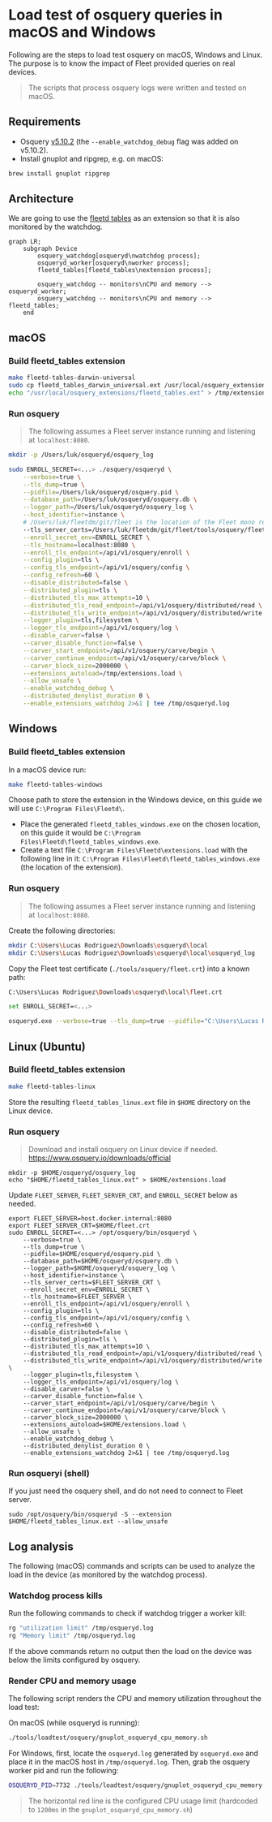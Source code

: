 # Load test of osquery queries in macOS and Windows

Following are the steps to load test osquery on macOS, Windows and Linux.
The purpose is to know the impact of Fleet provided queries on real devices.

> The scripts that process osquery logs were written and tested on macOS.

## Requirements

- Osquery [v5.10.2](https://github.com/osquery/osquery/releases/tag/5.10.2) (the `--enable_watchdog_debug` flag was added on v5.10.2).
- Install gnuplot and ripgrep, e.g. on macOS:
```sh
brew install gnuplot ripgrep
```

## Architecture

We are going to use the [fleetd tables](../../../orbit/cmd/fleetd_tables/README.md) as an extension so that it is also monitored by the watchdog.

```mermaid
graph LR;
    subgraph Device
        osquery_watchdog[osqueryd\nwatchdog process];
        osqueryd_worker[osqueryd\nworker process];
        fleetd_tables[fleetd_tables\nextension process];

        osquery_watchdog -- monitors\nCPU and memory --> osqueryd_worker;
        osquery_watchdog -- monitors\nCPU and memory --> fleetd_tables;
    end
```

## macOS

### Build fleetd_tables extension

```sh
make fleetd-tables-darwin-universal
sudo cp fleetd_tables_darwin_universal.ext /usr/local/osquery_extensions/fleetd_tables.ext
echo "/usr/local/osquery_extensions/fleetd_tables.ext" > /tmp/extensions.load
```

### Run osquery

> The following assumes a Fleet server instance running and listening at `localhost:8080`.

```sh
mkdir -p /Users/luk/osqueryd/osquery_log
```

```sh
sudo ENROLL_SECRET=<...> ./osquery/osqueryd \
    --verbose=true \
    --tls_dump=true \
    --pidfile=/Users/luk/osqueryd/osquery.pid \
    --database_path=/Users/luk/osqueryd/osquery.db \
    --logger_path=/Users/luk/osqueryd/osquery_log \
    --host_identifier=instance \
    # /Users/luk/fleetdm/git/fleet is the location of the Fleet mono repository.
    --tls_server_certs=/Users/luk/fleetdm/git/fleet/tools/osquery/fleet.crt \
    --enroll_secret_env=ENROLL_SECRET \
    --tls_hostname=localhost:8080 \
    --enroll_tls_endpoint=/api/v1/osquery/enroll \
    --config_plugin=tls \
    --config_tls_endpoint=/api/v1/osquery/config \
    --config_refresh=60 \
    --disable_distributed=false \
    --distributed_plugin=tls \
    --distributed_tls_max_attempts=10 \
    --distributed_tls_read_endpoint=/api/v1/osquery/distributed/read \
    --distributed_tls_write_endpoint=/api/v1/osquery/distributed/write \
    --logger_plugin=tls,filesystem \
    --logger_tls_endpoint=/api/v1/osquery/log \
    --disable_carver=false \
    --carver_disable_function=false \
    --carver_start_endpoint=/api/v1/osquery/carve/begin \
    --carver_continue_endpoint=/api/v1/osquery/carve/block \
    --carver_block_size=2000000 \
    --extensions_autoload=/tmp/extensions.load \
    --allow_unsafe \
    --enable_watchdog_debug \
    --distributed_denylist_duration 0 \
    --enable_extensions_watchdog 2>&1 | tee /tmp/osqueryd.log
```

## Windows

### Build fleetd_tables extension

In a macOS device run:
```sh
make fleetd-tables-windows
```
Choose path to store the extension in the Windows device, on this guide we will use `C:\Program Files\Fleetd\`.

- Place the generated `fleetd_tables_windows.exe` on the chosen location, on this guide it would be `C:\Program Files\Fleetd\fleetd_tables_windows.exe`.
- Create a text file `C:\Program Files\Fleetd\extensions.load` with the following line in it: `C:\Program Files\Fleetd\fleetd_tables_windows.exe` (the location of the extension).

### Run osquery

> The following assumes a Fleet server instance running and listening at `localhost:8080`.

Create the following directories:
```sh
mkdir C:\Users\Lucas Rodriguez\Downloads\osqueryd\local
mkdir C:\Users\Lucas Rodriguez\Downloads\osqueryd\local\osqueryd_log
```

Copy the Fleet test certificate (`./tools/osquery/fleet.crt`) into a known path:
```sh
C:\Users\Lucas Rodriguez\Downloads\osqueryd\local\fleet.crt
```

```sh
set ENROLL_SECRET=<...>

osqueryd.exe --verbose=true --tls_dump=true --pidfile="C:\Users\Lucas Rodriguez\Downloads\osqueryd\local\osquery.pid" --database_path="C:\Users\Lucas Rodriguez\Downloads\osqueryd\local\osquery.db" --logger_path="C:\Users\Lucas Rodriguez\Downloads\osqueryd\local\osqueryd_log" --host_identifier=instance --tls_server_certs="C:\Users\Lucas Rodriguez\Downloads\osqueryd\local\fleet.crt" --enroll_secret_env=ENROLL_SECRET --tls_hostname=host.docker.internal:8080 --enroll_tls_endpoint=/api/v1/osquery/enroll --config_plugin=tls --config_tls_endpoint=/api/v1/osquery/config --config_refresh=60 --disable_distributed=false --distributed_plugin=tls --distributed_tls_max_attempts=10 --distributed_tls_read_endpoint=/api/v1/osquery/distributed/read --distributed_tls_write_endpoint=/api/v1/osquery/distributed/write --logger_plugin=tls --logger_tls_endpoint=/api/v1/osquery/log --disable_carver=false --carver_disable_function=false --carver_start_endpoint=/api/v1/osquery/carve/begin --carver_continue_endpoint=/api/v1/osquery/carve/block --carver_block_size=2000000 --extensions_autoload="C:\Program Files\Fleetd\extensions.load" --allow_unsafe --enable_watchdog_debug --distributed_denylist_duration 0 --enable_extensions_watchdog > osqueryd.log 2>&1 
```

## Linux (Ubuntu)

### Build fleetd_tables extension
```sh
make fleetd-tables-linux
```
Store the resulting `fleetd_tables_linux.ext` file in `$HOME` directory on the Linux device.

### Run osquery

> Download and install osquery on Linux device if needed. https://www.osquery.io/downloads/official

```shell
mkdir -p $HOME/osqueryd/osquery_log
echo "$HOME/fleetd_tables_linux.ext" > $HOME/extensions.load
```

Update `FLEET_SERVER`, `FLEET_SERVER_CRT`, and `ENROLL_SECRET` below as needed.

```shell
export FLEET_SERVER=host.docker.internal:8080
export FLEET_SERVER_CRT=$HOME/fleet.crt
sudo ENROLL_SECRET=<...> /opt/osquery/bin/osqueryd \
    --verbose=true \
    --tls_dump=true \
    --pidfile=$HOME/osqueryd/osquery.pid \
    --database_path=$HOME/osqueryd/osquery.db \
    --logger_path=$HOME/osqueryd/osquery_log \
    --host_identifier=instance \
    --tls_server_certs=$FLEET_SERVER_CRT \
    --enroll_secret_env=ENROLL_SECRET \
    --tls_hostname=$FLEET_SERVER \
    --enroll_tls_endpoint=/api/v1/osquery/enroll \
    --config_plugin=tls \
    --config_tls_endpoint=/api/v1/osquery/config \
    --config_refresh=60 \
    --disable_distributed=false \
    --distributed_plugin=tls \
    --distributed_tls_max_attempts=10 \
    --distributed_tls_read_endpoint=/api/v1/osquery/distributed/read \
    --distributed_tls_write_endpoint=/api/v1/osquery/distributed/write \
    --logger_plugin=tls,filesystem \
    --logger_tls_endpoint=/api/v1/osquery/log \
    --disable_carver=false \
    --carver_disable_function=false \
    --carver_start_endpoint=/api/v1/osquery/carve/begin \
    --carver_continue_endpoint=/api/v1/osquery/carve/block \
    --carver_block_size=2000000 \
    --extensions_autoload=$HOME/extensions.load \
    --allow_unsafe \
    --enable_watchdog_debug \
    --distributed_denylist_duration 0 \
    --enable_extensions_watchdog 2>&1 | tee /tmp/osqueryd.log
```

### Run osqueryi (shell)

If you just need the osquery shell, and do not need to connect to Fleet server.

```shell
sudo /opt/osquery/bin/osqueryd -S --extension $HOME/fleetd_tables_linux.ext --allow_unsafe
```

## Log analysis

The following (macOS) commands and scripts can be used to analyze the load in the device (as monitored by the watchdog process).

### Watchdog process kills

Run the following commands to check if watchdog trigger a worker kill:
```sh
rg "utilization limit" /tmp/osqueryd.log
rg "Memory limit" /tmp/osqueryd.log
```
If the above commands return no output then the load on the device was below the limits configured by osquery.

### Render CPU and memory usage

The following script renders the CPU and memory utilization throughout the load test:

On macOS (while osqueryd is running):
```sh
./tools/loadtest/osquery/gnuplot_osqueryd_cpu_memory.sh
```

For Windows, first, locate the `osqueryd.log` generated by `osqueryd.exe` and place it in the macOS host in `/tmp/osqueryd.log`.
Then, grab the osquery worker pid and run the following:
```sh
OSQUERYD_PID=7732 ./tools/loadtest/osquery/gnuplot_osqueryd_cpu_memory.sh
```

> The horizontal red line is the configured CPU usage limit (hardcoded to `1200ms` in the `gnuplot_osqueryd_cpu_memory.sh`)
